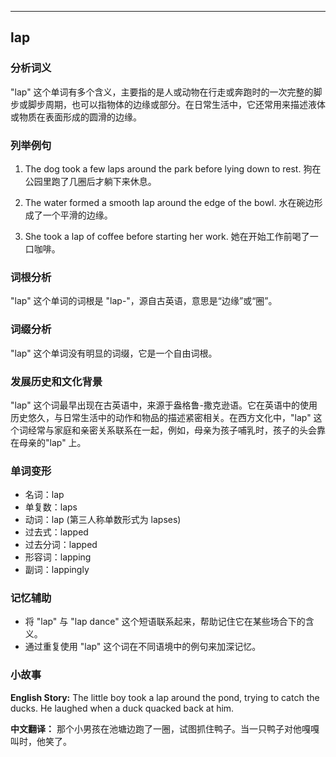 
---------------
## lap
### 分析词义

"lap" 这个单词有多个含义，主要指的是人或动物在行走或奔跑时的一次完整的脚步或脚步周期，也可以指物体的边缘或部分。在日常生活中，它还常用来描述液体或物质在表面形成的圆滑的边缘。

### 列举例句

1. The dog took a few laps around the park before lying down to rest.
   狗在公园里跑了几圈后才躺下来休息。

2. The water formed a smooth lap around the edge of the bowl.
   水在碗边形成了一个平滑的边缘。

3. She took a lap of coffee before starting her work.
   她在开始工作前喝了一口咖啡。

### 词根分析

"lap" 这个单词的词根是 "lap-"，源自古英语，意思是“边缘”或“圈”。

### 词缀分析

"lap" 这个单词没有明显的词缀，它是一个自由词根。

### 发展历史和文化背景

"lap" 这个词最早出现在古英语中，来源于盎格鲁-撒克逊语。它在英语中的使用历史悠久，与日常生活中的动作和物品的描述紧密相关。在西方文化中，"lap" 这个词经常与家庭和亲密关系联系在一起，例如，母亲为孩子哺乳时，孩子的头会靠在母亲的"lap" 上。

### 单词变形

- 名词：lap
- 单复数：laps
- 动词：lap (第三人称单数形式为 lapses)
- 过去式：lapped
- 过去分词：lapped
- 形容词：lapping
- 副词：lappingly

### 记忆辅助

- 将 "lap" 与 "lap dance" 这个短语联系起来，帮助记住它在某些场合下的含义。
- 通过重复使用 "lap" 这个词在不同语境中的例句来加深记忆。

### 小故事

**English Story:**
The little boy took a lap around the pond, trying to catch the ducks. He laughed when a duck quacked back at him.

**中文翻译：**
那个小男孩在池塘边跑了一圈，试图抓住鸭子。当一只鸭子对他嘎嘎叫时，他笑了。

